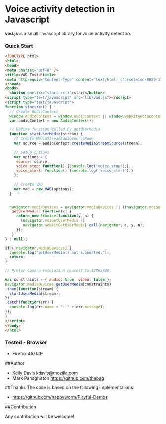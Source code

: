 # Voice activity detection in Javascript


__vad.js__ is a small Javascript library for voice activity detection.

### Quick Start

```html
<!DOCTYPE html>
<html>
<head>
<meta charset="utf-8" />
<title>VAD Test</title>
<meta http-equiv="Content-Type" content="text/html; charset=iso-8859-1" />
</head>
<body>
  <button onclick="startrec()">start</button>
<script type="text/javascript" src="lib/vad.js"></script>
<script type="text/javascript">
function startrec() {
  // Create AudioContext
  window.AudioContext = window.AudioContext || window.webkitAudioContext;
  var audioContext = new AudioContext();

  // Define function called by getUserMedia 
  function startUserMedia(stream) {
    // Create MediaStreamAudioSourceNode
    var source = audioContext.createMediaStreamSource(stream);

    // Setup options
    var options = {
     source: source,
     voice_stop: function() {console.log('voice_stop');}, 
     voice_start: function() {console.log('voice_start');}
    }; 
    
    // Create VAD
    var vad = new VAD(options);
  }


  navigator.mediaDevices = navigator.mediaDevices || ((navigator.mozGetUserMedia || navigator.webkitGetUserMedia) ? {
   getUserMedia: function(c) {
     return new Promise(function(y, n) {
       (navigator.mozGetUserMedia ||
        navigator.webkitGetUserMedia).call(navigator, c, y, n);
     });
   }
} : null);

if (!navigator.mediaDevices) {
  console.log("getUserMedia() not supported.");
  return;
}

// Prefer camera resolution nearest to 1280x720.

var constraints = { audio: true, video: false };
navigator.mediaDevices.getUserMedia(constraints)
.then(function(stream) {
  startUserMedia(stream);
})
.catch(function(err) {
  console.log(err.name + ": " + err.message);
});
}
</script>
</body>
</html>
```


### Tested - Browser
* Firefox 45.0a1+

##Author

* Kelly Davis kdavis@mozilla.com
* Mark Panaghiston https://github.com/thepag


##Thanks
The code is based on the following implementations: 

+ https://github.com/happyworm/Playful-Demos

##Contribution

Any contribution will be welcome!


